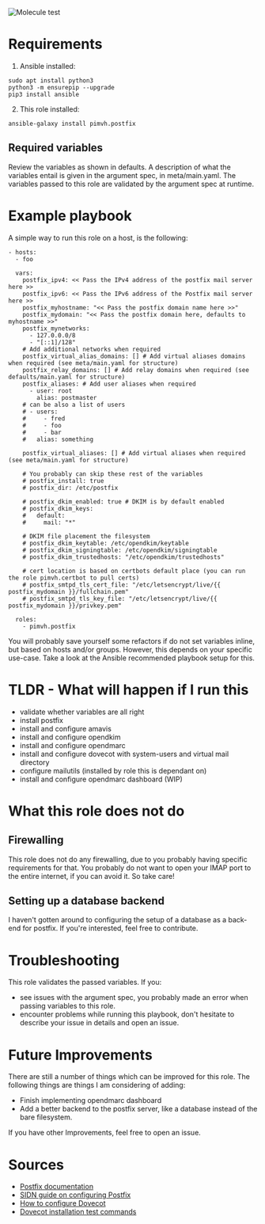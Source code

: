 ![Molecule test](https://github.com/pimvh/postfix/actions/workflows/test.yaml/badge.svg)

# Requirements

1. Ansible installed:

```
sudo apt install python3
python3 -m ensurepip --upgrade
pip3 install ansible
```

2. This role installed:

```
ansible-galaxy install pimvh.postfix
```

## Required variables

Review the variables as shown in defaults. A description of what the variables entail is given in the argument spec, in meta/main.yaml. The variables passed to this role are validated by the argument spec at runtime.

# Example playbook

A simple way to run this role on a host, is the following:

```
- hosts:
  - foo

  vars:
    postfix_ipv4: << Pass the IPv4 address of the postfix mail server here >>
    postfix_ipv6: << Pass the IPv6 address of the Postfix mail server here >>
    postfix_myhostname: "<< Pass the postfix domain name here >>"
    postfix_mydomain: "<< Pass the postfix domain here, defaults to myhostname >>"
    postfix_mynetworks:
      - 127.0.0.0/8
      - "[::1]/128"
    # Add additional networks when required
    postfix_virtual_alias_domains: [] # Add virtual aliases domains when required (see meta/main.yaml for structure)
    postfix_relay_domains: [] # Add relay domains when required (see defaults/main.yaml for structure)
    postfix_aliases: # Add user aliases when required
      - user: root
        alias: postmaster
    # can be also a list of users
    # - users:
    #     - fred
    #     - foo
    #     - bar
    #   alias: something

    postfix_virtual_aliases: [] # Add virtual aliases when required (see meta/main.yaml for structure)

    # You probably can skip these rest of the variables
    # postfix_install: true
    # postfix_dir: /etc/postfix

    # postfix_dkim_enabled: true # DKIM is by default enabled
    # postfix_dkim_keys:
    #   default:
    #     mail: "*"

    # DKIM file placement the filesystem
    # postfix_dkim_keytable: /etc/opendkim/keytable
    # postfix_dkim_signingtable: /etc/opendkim/signingtable
    # postfix_dkim_trustedhosts: "/etc/opendkim/trustedhosts"

    # cert location is based on certbots default place (you can run the role pimvh.certbot to pull certs)
    # postfix_smtpd_tls_cert_file: "/etc/letsencrypt/live/{{ postfix_mydomain }}/fullchain.pem"
    # postfix_smtpd_tls_key_file: "/etc/letsencrypt/live/{{ postfix_mydomain }}/privkey.pem"

  roles:
    - pimvh.postfix

```

You will probably save yourself some refactors if do not set variables inline, but based on hosts and/or groups. However, this depends on your specific use-case. Take a look at the Ansible recommended playbook setup for this.

# TLDR - What will happen if I run this

- validate whether variables are all right
- install postfix
- install and configure amavis
- install and configure opendkim
- install and configure opendmarc
- install and configure dovecot with system-users and virtual mail directory
- configure mailutils (installed by role this is dependant on)
- install and configure opendmarc dashboard (WIP)

# What this role does not do

## Firewalling

This role does not do any firewalling, due to you probably having specific requirements for that. You probably do not want to open your IMAP port to the entire internet, if you can avoid it. So take care!

## Setting up a database backend

I haven't gotten around to configuring the setup of a database as a back-end for postfix. If you're interested, feel free to contribute.

# Troubleshooting

This role validates the passed variables. If you:

- see issues with the argument spec, you probably made an error when passing variables to this role.
- encounter problems while running this playbook, don't hesitate to describe your issue in details and open an issue.

# Future Improvements

There are still a number of things which can be improved for this role. The following things are things I am considering of adding:

- Finish implementing opendmarc dashboard
- Add a better backend to the postfix server, like a database instead of the bare filesystem.

If you have other Improvements, feel free to open an issue.

# Sources

- [Postfix documentation](https://www.postfix.org/documentation.html)
- [SIDN guide on configuring Postfix](https://www.sidn.nl/en/news-and-blogs/hands-on-implementing-spf-dkim-and-dmarc-in-postfix)
- [How to configure Dovecot](https://www.linuxbabe.com/mail-server/install-dovecot-imap-server-debian)
- [Dovecot installation test commands](https://wiki2.dovecot.org/TestInstallation)
